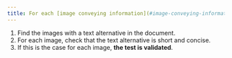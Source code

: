 ```yaml
---
title: For each [image conveying information](#image-conveying-information) with a [text alternative](#alternative-textual-image), is the [text alternative](#alternative-textual-image) [short and concise](#alternative-short-and-concise) (excluding special cases)?
---
```


1. Find the images with a text alternative in the document.
2. For each image, check that the text alternative is short and concise.
3. If this is the case for each image, **the test is validated**.
